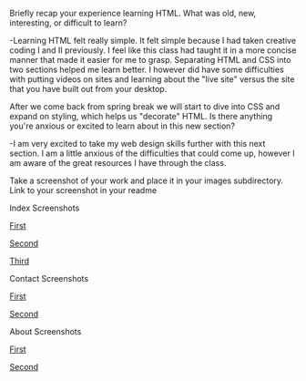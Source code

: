 Briefly recap your experience learning HTML. What was old, new, interesting, or difficult to learn?

-Learning HTML felt really simple. It felt simple because I had taken creative coding I and II previously. I feel like this class had taught it in a more concise manner that made it easier for me to grasp. Separating HTML and CSS into two sections helped me learn better. I however did have some difficulties with putting videos on sites and learning about the "live site" versus the site that you have built out from your desktop. 

After we come back from spring break we will start to dive into CSS and expand on styling, which helps us "decorate" HTML. Is there anything you're anxious or excited to learn about in this new section?

-I am very excited to take my web design skills further with this next section. I am a little anxious of the difficulties that could come up, however I am aware of the great resources I have through the class. 

Take a screenshot of your work and place it in your images subdirectory. Link to your screenshot in your readme

Index Screenshots

[First](./images/screenshot1.png)

[Second](./images/screenshot2.png)

[Third](./images/screenshot3.png)



Contact Screenshots

[First](./images/contact1.png)

[Second](./images/contact2.png)



About Screenshots 

[First](./images/about1.png)

[Second](./images/about2.png)
